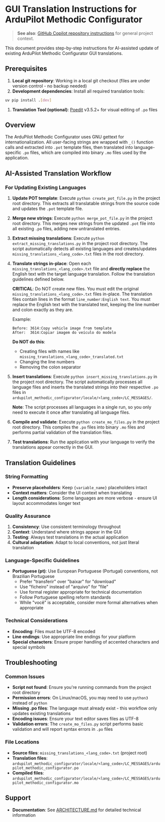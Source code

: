 # GUI Translation Instructions for ArduPilot Methodic Configurator

> **See also**: [GitHub Copilot repository instructions](../copilot-instructions.md) for general project context.

This document provides step-by-step instructions for AI-assisted update of existing ArduPilot Methodic Configurator GUI translations.

## Prerequisites

1. **Local git repository**: Working in a local git checkout (files are under version control - no backup needed)
1. **Development dependencies**: Install all required translation tools:

```bash
uv pip install .[dev]
```

1. **Translation Tool (optional)**: [Poedit](https://poedit.net/download) v3.5.2+ for visual editing of `.po` files

## Overview

The ArduPilot Methodic Configurator uses GNU gettext for internationalization.
All user-facing strings are wrapped with `_()` function calls and extracted into `.pot` template files,
then translated into language-specific `.po` files, which are compiled into binary `.mo` files used by the application.

## AI-Assisted Translation Workflow

### For Updating Existing Languages

1. **Update POT template**: Execute `python create_pot_file.py` in the project root directory.
   This extracts all translatable strings from the source code and updates the `.pot` template file.

1. **Merge new strings**: Execute `python merge_pot_file.py` in the project root directory.
   This merges new strings from the updated `.pot` file into all existing `.po` files, adding new untranslated entries.

1. **Extract missing translations**: Execute `python extract_missing_translations.py` in the project root directory.
   The script automatically detects all existing languages and creates/updates `missing_translations_<lang_code>.txt` files in the root directory.

1. **Translate strings in-place**: Open each `missing_translations_<lang_code>.txt` file and **directly replace** the English text with the target language translation.
   Follow the translation guidelines defined below.

   **CRITICAL**: Do NOT create new files. You must edit the original `missing_translations_<lang_code>.txt` files in-place.
   The translation files contain lines in the format `line_number:English text`.
   You must replace the English text with the translated text, keeping the line number and colon exactly as they are.

   Example:

   ```text
   Before: 3614:Copy vehicle image from template
   After:  3614:Copiar imagem do veículo do modelo
   ```

   **Do NOT do this**:
   - Creating files with names like `missing_translations_<lang_code>_translated.txt`
   - Changing the line numbers
   - Removing the colon separator

1. **Insert translations**: Execute `python insert_missing_translations.py` in the project root directory.
   The script automatically processes all language files and inserts the translated strings into their respective `.po` files in `ardupilot_methodic_configurator/locale/<lang_code>/LC_MESSAGES/`.

   **Note**: The script processes all languages in a single run, so you only need to execute it once after translating all language files.

1. **Compile and validate**: Execute `python create_mo_files.py` in the project root directory.
   This compiles the `.po` files into binary `.mo` files and performs partial validation of the translation files.

1. **Test translations**: Run the application with your language to verify the translations appear correctly in the GUI.

## Translation Guidelines

### String Formatting

- **Preserve placeholders**: Keep `{variable_name}` placeholders intact
- **Context matters**: Consider the UI context when translating
- **Length considerations**: Some languages are more verbose - ensure UI layout accommodates longer text

### Quality Assurance

1. **Consistency**: Use consistent terminology throughout
2. **Context**: Understand where strings appear in the GUI
3. **Testing**: Always test translations in the actual application
4. **Cultural adaptation**: Adapt to local conventions, not just literal translation

### Language-Specific Guidelines

- **Portuguese (pt)**: Use European Portuguese (Portugal) conventions, not Brazilian Portuguese
  - Prefer "transferir" over "baixar" for "download"
  - Use "ficheiro" instead of "arquivo" for "file"
  - Use formal register appropriate for technical documentation
  - Follow Portuguese spelling reform standards
  - While "você" is acceptable, consider more formal alternatives when appropriate

### Technical Considerations

- **Encoding**: Files must be UTF-8 encoded
- **Line endings**: Use appropriate line endings for your platform
- **Special characters**: Ensure proper handling of accented characters and special symbols

## Troubleshooting

### Common Issues

- **Script not found**: Ensure you're running commands from the project root directory
- **Permission errors**: On Linux/macOS, you may need to use `python3` instead of `python`
- **Missing .po files**: The language must already exist - this workflow only updates existing translations
- **Encoding issues**: Ensure your text editor saves files as UTF-8
- **Validation errors**: The `create_mo_files.py` script performs basic validation and will report syntax errors in `.po` files

### File Locations

- **Source files**: `missing_translations_<lang_code>.txt` (project root)
- **Translation files**: `ardupilot_methodic_configurator/locale/<lang_code>/LC_MESSAGES/ardupilot_methodic_configurator.po`
- **Compiled files**: `ardupilot_methodic_configurator/locale/<lang_code>/LC_MESSAGES/ardupilot_methodic_configurator.mo`

## Support

- **Documentation**: See [ARCHITECTURE.md](../../ARCHITECTURE.md) for detailed technical information
